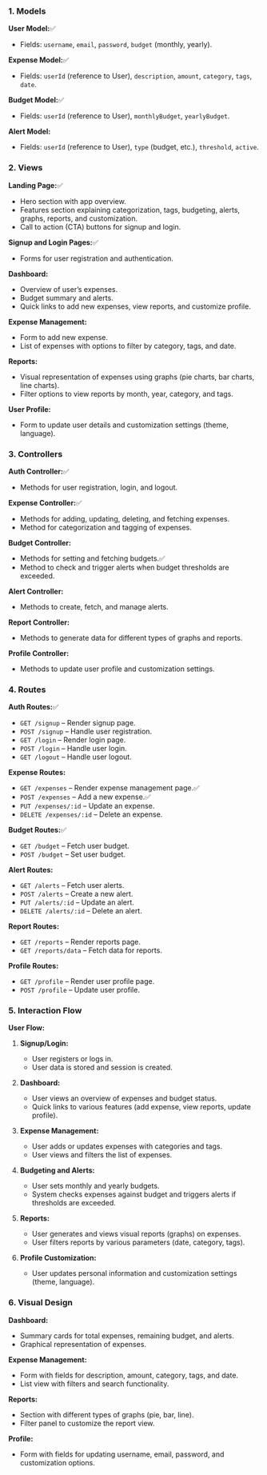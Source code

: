 
### 1. Models

**User Model:**✅
- Fields: `username`, `email`, `password`, `budget` (monthly, yearly).

**Expense Model:**✅
- Fields: `userId` (reference to User), `description`, `amount`, `category`, `tags`, `date`.

**Budget Model:**✅
- Fields: `userId` (reference to User), `monthlyBudget`, `yearlyBudget`.

**Alert Model:**
- Fields: `userId` (reference to User), `type` (budget, etc.), `threshold`, `active`.

### 2. Views

**Landing Page:**✅
- Hero section with app overview.
- Features section explaining categorization, tags, budgeting, alerts, graphs, reports, and customization.
- Call to action (CTA) buttons for signup and login.

**Signup and Login Pages:**✅
- Forms for user registration and authentication.

**Dashboard:**
- Overview of user’s expenses.
- Budget summary and alerts.
- Quick links to add new expenses, view reports, and customize profile.

**Expense Management:**
- Form to add new expense.
- List of expenses with options to filter by category, tags, and date.

**Reports:**
- Visual representation of expenses using graphs (pie charts, bar charts, line charts).
- Filter options to view reports by month, year, category, and tags.

**User Profile:**
- Form to update user details and customization settings (theme, language).

### 3. Controllers

**Auth Controller:**✅
- Methods for user registration, login, and logout.

**Expense Controller:**✅
- Methods for adding, updating, deleting, and fetching expenses.
- Method for categorization and tagging of expenses.

**Budget Controller:**
- Methods for setting and fetching budgets.✅
- Method to check and trigger alerts when budget thresholds are exceeded.

**Alert Controller:**
- Methods to create, fetch, and manage alerts.

**Report Controller:**
- Methods to generate data for different types of graphs and reports.

**Profile Controller:**
- Methods to update user profile and customization settings.

### 4. Routes

**Auth Routes:**✅
- `GET /signup` – Render signup page.
- `POST /signup` – Handle user registration.
- `GET /login` – Render login page.
- `POST /login` – Handle user login.
- `GET /logout` – Handle user logout.

**Expense Routes:**
- `GET /expenses` – Render expense management page.✅
- `POST /expenses` – Add a new expense.✅
- `PUT /expenses/:id` – Update an expense.
- `DELETE /expenses/:id` – Delete an expense.

**Budget Routes:**✅
- `GET /budget` – Fetch user budget.
- `POST /budget` – Set user budget.

**Alert Routes:**
- `GET /alerts` – Fetch user alerts.
- `POST /alerts` – Create a new alert.
- `PUT /alerts/:id` – Update an alert.
- `DELETE /alerts/:id` – Delete an alert.

**Report Routes:**
- `GET /reports` – Render reports page.
- `GET /reports/data` – Fetch data for reports.

**Profile Routes:**
- `GET /profile` – Render user profile page.
- `POST /profile` – Update user profile.

### 5. Interaction Flow

**User Flow:**
1. **Signup/Login:**
   - User registers or logs in.
   - User data is stored and session is created.

2. **Dashboard:**
   - User views an overview of expenses and budget status.
   - Quick links to various features (add expense, view reports, update profile).

3. **Expense Management:**
   - User adds or updates expenses with categories and tags.
   - User views and filters the list of expenses.

4. **Budgeting and Alerts:**
   - User sets monthly and yearly budgets.
   - System checks expenses against budget and triggers alerts if thresholds are exceeded.

5. **Reports:**
   - User generates and views visual reports (graphs) on expenses.
   - User filters reports by various parameters (date, category, tags).

6. **Profile Customization:**
   - User updates personal information and customization settings (theme, language).

### 6. Visual Design

**Dashboard:**
- Summary cards for total expenses, remaining budget, and alerts.
- Graphical representation of expenses.

**Expense Management:**
- Form with fields for description, amount, category, tags, and date.
- List view with filters and search functionality.

**Reports:**
- Section with different types of graphs (pie, bar, line).
- Filter panel to customize the report view.

**Profile:**
- Form with fields for updating username, email, password, and customization options.

